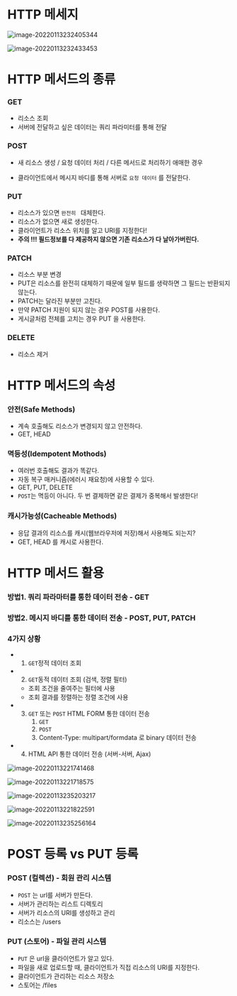 

# HTTP 메세지

![image-20220113232405344](HTTP.assets/image-20220113232405344.png)

![image-20220113232433453](HTTP.assets/image-20220113232433453.png)



# HTTP 메서드의 종류

### GET

- 리소스 조회
- 서버에 전달하고 싶은 데이터는 쿼리 파라미터를 통해 전달

### POST

- 새 리소스 생성 / 요청 데이터 처리 / 다른 메서드로 처리하기 애매한 경우

- 클라이언트에서 메시지 바디를 통해 서버로 `요청 데이터` 를 전달한다.

### PUT

- 리소스가 있으면 `완전히 ` 대체한다.
- 리소스가 없으면 새로 생성한다.
- 클라이언트가 리소스 위치를 알고 URI를 지정한다!
- **주의 !!! 필드정보를 다 제공하지 않으면 기존 리소스가 다 날아가버린다.**

### PATCH  

- 리소스 부분 변경
- PUT은 리소스를 완전히 대체하기 때문에 일부 필드를 생략하면 그 필드는 반환되지 않는다. 
- PATCH는 달라진 부분만 고친다.
- 만약 PATCH 지원이 되지 않는 경우 POST를 사용한다. 
- 게시글처럼 전체를 고치는 경우 PUT 을 사용한다.

### DELETE

- 리소스 제거



# HTTP 메서드의 속성

### 안전(Safe Methods)

- 계속 호출해도 리소스가 변경되지 않고 안전하다.
- GET, HEAD

### 멱등성(Idempotent Mothods)

- 여러번 호출해도 결과가 똑같다.
- 자동 복구 매커니즘(에러시 재요청)에 사용할 수 있다.
- GET, PUT, DELETE
- `POST`는 멱등이 아니다. 두 번 결제하면 같은 결제가 중복해서 발생한다!

### 캐시가능성(Cacheable Methods)

- 응답 결과의 리소스를 캐시(웹브라우저에 저장)해서 사용해도 되는지?
- GET, HEAD 를 캐시로 사용한다.



# HTTP 메서드 활용

### 방법1. 쿼리 파라마터를 통한 데이터 전송 - GET

### 방법2. 메시지 바디를 통한 데이터 전송 - POST, PUT, PATCH



### 4가지 상황

- 1. `GET`정적 데이터 조회

- 2. `GET`동적 데이터 조회 (검색, 정렬 필터) 

  - 조회 조건을 줄여주는 필터에 사용
  - 조회 결과를 정렬하는 정렬 조건에 사용

- 3. `GET`  또는 `POST`  HTML FORM 통한 데이터 전송
     1. `GET`
     2. `POST`
     3. Content-Type: multipart/formdata 로 binary 데이터 전송

- 4. HTML API 통한 데이터 전송 (서버-서버, Ajax)



![image-20220113221741468](HTTP.assets/image-20220113221741468.png)



![image-20220113221718575](HTTP.assets/image-20220113221718575.png)

![image-20220113235203217](HTTP.assets/image-20220113235203217.png)

![image-20220113221822591](HTTP.assets/image-20220113221822591.png)

![image-20220113235256164](HTTP.assets/image-20220113235256164.png)





# POST 등록 vs PUT 등록

### POST (컬렉션) - 회원 관리 시스템

- `POST` 는 url를 서버가 만든다.
- 서버가 관리하는 리스트 디렉토리
- 서버가 리소스의 URI를 생성하고 관리
- 리소스는 /users

### PUT (스토어) - 파일 관리 시스템

- `PUT` 은 url을 클라이언트가 알고 있다.
- 파일을 새로 업로드할 때, 클라이언트가 직접 리소스의 URI를 지정한다.
- 클라이언트가 관리하는 리소스 저장소
- 스토어는 /files